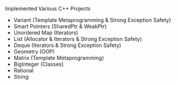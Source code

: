 Implemented Various C++ Projects
- Variant (Template Metaprogramming & Strong Exception Safety)
- Smart Pointers (SharedPtr & WeakPtr)
- Unordered Map (Iterators)
- List (Allocator & Iterators & Strong Exception Safety)
- Deque (Iterators & Strong Exception Safety)
- Geometry (OOP)
- Matrix (Template Metaprogramming)
- BigInteger (Classes)
- Rational
- String

